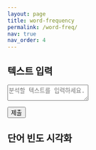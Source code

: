 ```yaml
---
layout: page
title: word-frequency
permalink: /word-freq/
nav: true
nav_order: 4
---
```


## 텍스트 입력

<textarea id="textInput" type="text" placeholder="분석할 텍스트를 입력하세요."></textarea>
<button onclick="updateChart()">제출</button>


## 단어 빈도 시각화
<div>
    <canvas id="myChart"></canvas>
</div>
<script src="/assets/js/word-freq.js"></script>
